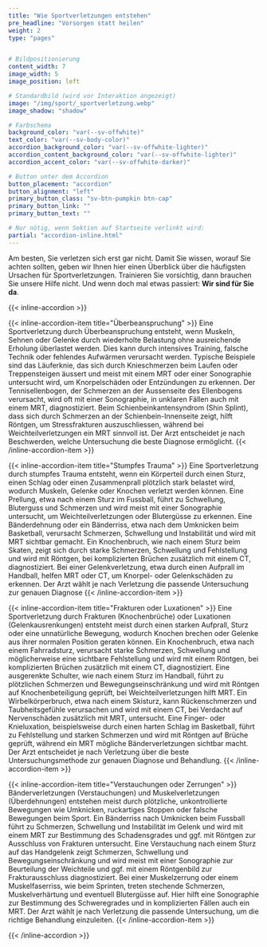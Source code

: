 ```yaml
---
title: "Wie Sportverletzungen entstehen"
pre_headline: "Vorsorgen statt heilen" 
weight: 2
type: "pages"


# Bildpositionierung
content_width: 7
image_width: 5
image_position: left

# Standardbild (wird vor Interaktion angezeigt)
image: "/img/sport/_sportverletzung.webp"
image_shadow: "shadow"

# Farbschema
background_color: "var(--sv-offwhite)"
text_color: "var(--sv-body-color)"
accordion_background_color: "var(--sv-offwhite-lighter)"
accordion_content_background_color: "var(--sv-offwhite-lighter)"
accordion_accent_color: "var(--sv-offwhite-darker)"

# Button unter dem Accordion
button_placement: "accordion"
button_alignment: "left"
primary_button_class: "sv-btn-pumpkin btn-cap"
primary_button_link: ""
primary_button_text: ""

# Nur nötig, wenn Sektion auf Startseite verlinkt wird:
partial: "accordion-inline.html"
---
```


Am besten, Sie verletzen sich erst gar nicht. Damit Sie wissen, worauf Sie achten sollten, geben wir Ihnen hier einen Überblick über die häufigsten Ursachen für Sportverletzungen. Trainieren Sie vorsichtig, dann brauchen Sie unsere Hilfe nicht. Und wenn doch mal etwas passiert: **Wir sind für Sie da**.

{{< inline-accordion >}}

{{< inline-accordion-item title="Überbeanspruchung" >}}
Eine Sportverletzung durch Überbeanspruchung entsteht, wenn Muskeln, Sehnen oder Gelenke durch wiederholte Belastung ohne ausreichende Erholung überlastet werden. Dies kann durch intensives Training, falsche Technik oder fehlendes Aufwärmen verursacht werden. Typische Beispiele sind das Läuferknie, das sich durch Knieschmerzen beim Laufen oder Treppensteigen äussert und meist mit einem MRT oder einer Sonographie untersucht wird, um Knorpelschäden oder Entzündungen zu erkennen. Der Tennisellenbogen, der Schmerzen an der Aussenseite des Ellenbogens verursacht, wird oft mit einer Sonographie, in unklaren Fällen auch mit einem MRT, diagnostiziert. Beim Schienbeinkantensyndrom (Shin Splint), dass sich durch Schmerzen an der Schienbein-Innenseite zeigt, hilft Röntgen, um Stressfrakturen auszuschliessen, während bei Weichteilverletzungen ein MRT sinnvoll ist. Der Arzt entscheidet je nach Beschwerden, welche Untersuchung die beste Diagnose ermöglicht.
{{< /inline-accordion-item >}}

{{< inline-accordion-item title="Stumpfes Trauma" >}}
Eine Sportverletzung durch stumpfes Trauma entsteht, wenn ein Körperteil durch einen Sturz, einen Schlag oder einen Zusammenprall plötzlich stark belastet wird, wodurch Muskeln, Gelenke oder Knochen verletzt werden können. Eine Prellung, etwa nach einem Sturz im Fussball, führt zu Schwellung, Bluterguss und Schmerzen und wird meist mit einer Sonographie untersucht, um Weichteilverletzungen oder Blutergüsse zu erkennen. Eine Bänderdehnung oder ein Bänderriss, etwa nach dem Umknicken beim Basketball, verursacht Schmerzen, Schwellung und Instabilität und wird mit MRT sichtbar gemacht. Ein Knochenbruch, wie nach einem Sturz beim Skaten, zeigt sich durch starke Schmerzen, Schwellung und Fehlstellung und wird mit Röntgen, bei komplizierten Brüchen zusätzlich mit einem CT, diagnostiziert. Bei einer Gelenkverletzung, etwa durch einen Aufprall im Handball, helfen MRT oder CT, um Knorpel- oder Gelenkschäden zu erkennen. Der Arzt wählt je nach Verletzung die passende Untersuchung zur genauen Diagnose
{{< /inline-accordion-item >}}

{{< inline-accordion-item title="Frakturen oder Luxationen" >}}
Eine Sportverletzung durch Frakturen (Knochenbrüche) oder Luxationen (Gelenkausrenkungen) entsteht meist durch einen starken Aufprall, Sturz oder eine unnatürliche Bewegung, wodurch Knochen brechen oder Gelenke aus ihrer normalen Position geraten können. Ein Knochenbruch, etwa nach einem Fahrradsturz, verursacht starke Schmerzen, Schwellung und möglicherweise eine sichtbare Fehlstellung und wird mit einem Röntgen, bei komplizierten Brüchen zusätzlich mit einem CT, diagnostiziert. Eine ausgerenkte Schulter, wie nach einem Sturz im Handball, führt zu plötzlichen Schmerzen und Bewegungseinschränkung und wird mit Röntgen auf Knochenbeteiligung geprüft, bei Weichteilverletzungen hilft MRT. Ein Wirbelkörperbruch, etwa nach einem Skisturz, kann Rückenschmerzen und Taubheitsgefühle verursachen und wird mit einem CT, bei Verdacht auf Nervenschäden zusätzlich mit MRT, untersucht. Eine Finger- oder Knieluxation, beispielsweise durch einen harten Schlag im Basketball, führt zu Fehlstellung und starken Schmerzen und wird mit Röntgen auf Brüche geprüft, während ein MRT mögliche Bänderverletzungen sichtbar macht. Der Arzt entscheidet je nach Verletzung über die beste Untersuchungsmethode zur genauen Diagnose und Behandlung.
{{< /inline-accordion-item >}}

{{< inline-accordion-item title="Verstauchungen oder Zerrungen" >}}
Bänderverletzungen (Verstauchungen) und Muskelverletzungen (Überdehnungen) entstehen meist durch plötzliche, unkontrollierte Bewegungen wie Umknicken, ruckartiges Stoppen oder falsche Bewegungen beim Sport. Ein Bänderriss nach Umknicken beim Fussball führt zu Schmerzen, Schwellung und Instabilität im Gelenk und wird mit einem MRT zur Bestimmung des Schadensgrades und ggf. mit Röntgen zur Ausschluss von Frakturen untersucht. Eine Verstauchung nach einem Sturz auf das Handgelenk zeigt Schmerzen, Schwellung und Bewegungseinschränkung und wird meist mit einer Sonographie zur Beurteilung der Weichteile und ggf. mit einem Röntgenbild zur Frakturausschluss diagnostiziert. Bei einer Muskelzerrung oder einem Muskelfaserriss, wie beim Sprinten, treten stechende Schmerzen, Muskelverhärtung und eventuell Blutergüsse auf. Hier hilft eine Sonographie zur Bestimmung des Schweregrades und in komplizierten Fällen auch ein MRT. Der Arzt wählt je nach Verletzung die passende Untersuchung, um die richtige Behandlung einzuleiten.
{{< /inline-accordion-item >}}

{{< /inline-accordion >}}